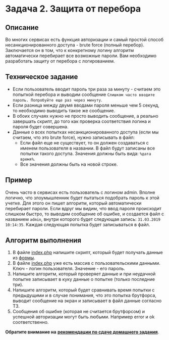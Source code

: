 # Задача 2. Защита от перебора

## Описание
Во многих сервисах есть функция авторизации и самый простой способ несанкционированного доступа - brute force (полный перебор).
Заключается он в том, что к конкретному логину алгоритм автоматически перебирает все возможные пароли. 
Вам необходимо разработать защиту от перебора с логированием.

## Техническое задание
* Если пользователь вводит пароль три раза за минуту - считаем это попыткой перебора и выводим сообщение
`Слишком часто вводите пароль. Попробуйте еще раз через минуту`.
* Если разница между двумя вводами пароля меньше чем 5 секунд, то необходимо выводить такое же сообщение.
* В обоих случаях нужно не просто выводить сообщение, а реально завершать скрипт, до того как проверка соответствия
логина и пароля будет совершена.
* Данные о всех попытках несанкционированного доступа (если мы считаем, что это brute force), нужно записывать в файл:
    * Если файл еще не существует, то он должен создаваться с именем пользователя в названии.
    В файл будут записаны все попытки такого доступа. Значения должны быть вида:
    `%дата время%`.
    * Все значения должны быть на новой строке.
    
## Пример
Очень часто в сервисах есть пользователь с логином admin. Вполне логично, что злоумышленник будет
пытаться подобрать пароль к этой учетке. 
Для этого он пишет алгоритм, который автоматически перебирает пароли. 
Если вдруг мы видим, что ввод пароля происходит слишком быстро, то выводим сообщение об ошибке, и создается файл
с названием `admin`, внутри которого будет следующая запись: `31.03.2019 10:14:35`.
Каждая следующая попытка будет записываться в файл.

## Алгоритм выполнения
1. В файле [index.php](./index.php) напишите скрипт, который будет получать данные из [формы](./form.html).
2. В файле [index.php](./index.php) уже есть массив с пользовательскими данными. Ключ - логин пользователя. Значение - его пароль.
3. Напишите алгоритм, который проверяет данные и при неудачной попытке записывает в куку данные о попытке (только последние три).
4. Напишите алгоритм, который будет сравнивать время попытки с предыдущими и в случае понимания, что это попытка брутфорса,
выводит сообщение на экран и записывает в файл данные согласно ТЗ.
5. Сообщения об ошибке (которая не считается брутфорсом) и успешной авторизации могут быть любыми. Например error и ok соответственно.



**Обратите внимание на** [**рекомендации по сдаче домашнего задания**](https://github.com/netology-code/bphp-homeworks/blob/master/0-sharing/homework/README.md).

